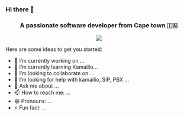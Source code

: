 ### Hi there 👋

<h3 align="center">A passionate software developer from Cape town &#127470;&#127475</h3>

<p align="center">
  <a href="https://github.com/DenverCoder1/readme-typing-svg"><img src="https://readme-typing-svg.herokuapp.com?font=Time+New+Roman&color=navy&size=25&center=true&vCenter=true&width=600&height=100&lines=Makhosandile+Ndondo..&hearts;++;UI/Front-End+Developer,;Software+Developer;PBX&SIP+Newbie,;Active+Learner/Researcher,;Love+to+learn+new+stuffs..<3"></a>
</p>


Here are some ideas to get you started:

- 🔭 I’m currently working on ...
- 🌱 I’m currently learning Kamailio...
- 👯 I’m looking to collaborate on ...
- 🤔 I’m looking for help with kamailio, SIP, PBX ...
- 💬 Ask me about ...
- 📫 How to reach me: ...
- 😄 Pronouns: ...
- ⚡ Fun fact: ...

